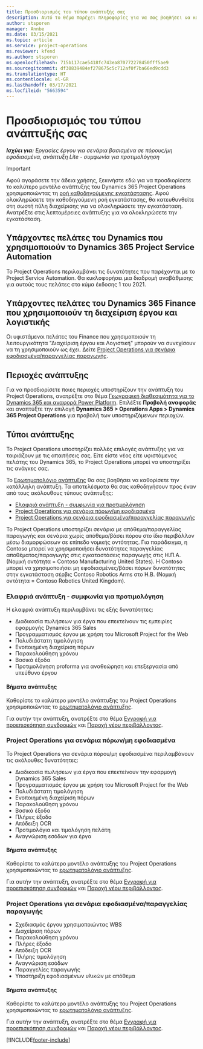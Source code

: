 ```yaml
---
title: Προσδιορισμός του τύπου ανάπτυξής σας
description: Αυτό το θέμα παρέχει πληροφορίες για να σας βοηθήσει να καθορίσετε τον σωστό τύπο ανάπτυξης του Project Operations για την εταιρεία σας.
author: stsporen
manager: Annbe
ms.date: 03/15/2021
ms.topic: article
ms.service: project-operations
ms.reviewer: kfend
ms.author: stsporen
ms.openlocfilehash: 715b117cae5418fc743ea870772278450fff5ae9
ms.sourcegitcommit: df30839484ef278675c5c712af0f7ba66ed9cdd3
ms.translationtype: HT
ms.contentlocale: el-GR
ms.lasthandoff: 03/17/2021
ms.locfileid: "5663594"
---
```

# <a name="determine-your-deployment-type"></a>Προσδιορισμός του τύπου ανάπτυξής σας

_**Ισχύει για:** Εργασίες έργου για σενάρια βασισμένα σε πόρους/μη εφοδιασμένα, ανάπτυξη Lite - συμφωνία για προτιμολόγηση_

> [!IMPORTANT]
> Αφού αγοράσετε την άδεια χρήσης, ξεκινήστε εδώ για να προσδιορίσετε το καλύτερο μοντέλο ανάπτυξης του Dynamics 365 Project Operations χρησιμοποιώντας τη [ροή καθοδηγούμενης εγκατάστασης](https://aka.ms/provisionprojectoperations).
> Αφού ολοκληρώσετε την καθοδηγούμενη ροή εγκατάστασης, θα κατευθυνθείτε στη σωστή πύλη διαχείρισης για να ολοκληρώσετε την εγκατάσταση. Ανατρέξτε στις λεπτομέρειες ανάπτυξης για να ολοκληρώσετε την εγκατάσταση.


## <a name="existing-customers-of-dynamics-using-dynamics-365-project-service-automation"></a>Υπάρχοντες πελάτες του Dynamics που χρησιμοποιούν το Dynamics 365 Project Service Automation
Το Project Operations περιλαμβάνει τις δυνατότητες που παρέχονται με το Project Service Automation. Θα κυκλοφορήσει μια διαδρομή αναβάθμισης για αυτούς τους πελάτες στο κύμα έκδοσης 1 του 2021.

## <a name="existing-customers-of-dynamics-365-finance-using-project-management-and-accounting"></a>Υπάρχοντες πελάτες του Dynamics 365 Finance που χρησιμοποιούν τη διαχείριση έργου και λογιστικής 

Οι υφιστάμενοι πελάτες του Finance που χρησιμοποιούν τη λειτουργικότητα "Διαχείριση έργου και Λογιστική" μπορούν να συνεχίσουν να τη χρησιμοποιούν ως έχει. Δείτε [Project Operations για σενάρια εφοδιασμένα/παραγγελίας παραγωγής](#pma).


## <a name="deployment-regions"></a>Περιοχές ανάπτυξης
Για να προσδιορίσετε ποιες περιοχές υποστηρίζουν την ανάπτυξη του Project Operations, ανατρέξτε στο θέμα [Γεωγραφική διαθεσιμότητα για το Dynamics 365 και αναφορά Power Platform](https://dynamics.microsoft.com/en-us/geographic-availability/). Επιλέξτε **Προβολή αναφοράς** και αναπτύξτε την επιλογή **Dynamics 365 > Operations Apps > Dynamics 365 Project Operations** για προβολή των υποστηριζόμενων περιοχών.

## <a name="deployment-types"></a>Τύποι ανάπτυξης
Το Project Operations υποστηρίζει πολλές επιλογές ανάπτυξης για να ταιριάζουν με τις απαιτήσεις σας. Είτε είστε νέος είτε υφιστάμενος πελάτης του Dynamics 365, το Project Operations μπορεί να υποστηρίξει τις ανάγκες σας.

Το [Ερωτηματολόγιο ανάπτυξης](https://aka.ms/provisionprojectoperations) θα σας βοηθήσει να καθορίσετε την κατάλληλη ανάπτυξη. Τα αποτελέσματα θα σας καθοδηγήσουν προς έναν από τους ακόλουθους τύπους ανάπτυξης:

- [Ελαφριά ανάπτυξη - συμφωνία για προτιμολόγηση](#lite)
- [Project Operations για σενάρια πόρων/μη εφοδιασμένα](#integrated)
- [Project Operations για σενάρια εφοδιασμένα/παραγγελίας παραγωγής](#pma)

Το Project Operations υποστηρίζει σενάρια με απόθεμα/παραγγελίας παραγωγής και σενάρια χωρίς απόθεμα/βάσει πόρου στο ίδιο περιβάλλον μέσω διαμορφώσεων σε επίπεδο νομικής οντότητας. Για παράδειγμα, η Contoso μπορεί να χρησιμοποιήσει δυνατότητες παραγγελίας αποθέματος/παραγωγής στις εγκαταστάσεις παραγωγής στις Η.Π.Α. (Νομική οντότητα = Contoso Manufacturing United States). Η Contoso μπορεί να χρησιμοποιήσει μη εφοδιασμένες/βάσει πόρων δυνατότητες στην εγκατάσταση σέρβις Contoso Robotics Arms στο Η.Β. (Νομική οντότητα = Contoso Robotics United Kingdom).

### <a name="lite-deployment---deal-to-proforma-invoicing"></a><a  name="lite"></a>Ελαφριά ανάπτυξη - συμφωνία για προτιμολόγηση

Η ελαφριά ανάπτυξη περιλαμβάνει τις εξής δυνατότητες:

- Διαδικασία πωλήσεων για έργα που επεκτείνουν τις εμπειρίες εφαρμογής Dynamics 365 Sales
- Προγραμματισμός έργου με χρήση του Microsoft Project for the Web
- Πολυδιάστατη τιμολόγηση
- Ενοποιημένη διαχείριση πόρων
- Παρακολούθηση χρόνου
- Βασικά έξοδα
- Προτιμολόγηση proforma για αναθεώρηση και επεξεργασία από υπεύθυνο έργου 

#### <a name="deployment-steps"></a>Βήματα ανάπτυξης
Καθορίστε το καλύτερο μοντέλο ανάπτυξης του Project Operations χρησιμοποιώντας το [ερωτηματολόγιο ανάπτυξης](https://aka.ms/provisionprojectoperations).

Για αυτήν την ανάπτυξη, ανατρέξτε στο θέμα [Εγγραφή για προεπισκόπηση συνδρομών](lite-preview-subscription-sign-up.md) και [Παροχή νέου περιβάλλοντος](lite-deployment.md). 


### <a name="project-operations-for-resourcenon-stocked-scenarios"></a><a name="integrated"></a>Project Operations για σενάρια πόρων/μη εφοδιασμένα
Το Project Operations για σενάρια πόρου/μη εφοδιασμένα περιλαμβάνουν τις ακόλουθες δυνατότητες:
 
- Διαδικασία πωλήσεων για έργα που επεκτείνουν την εφαρμογή Dynamics 365 Sales
- Προγραμματισμός έργου με χρήση του Microsoft Project for the Web
- Πολυδιάστατη τιμολόγηση
- Ενοποιημένη διαχείριση πόρων
- Παρακολούθηση χρόνου
- Βασικά έξοδα
- Πλήρες έξοδο
- Απόδειξη OCR
- Προτιμολόγια και τιμολόγηση πελάτη 
- Αναγνώριση εσόδων για έργα

#### <a name="deployment-steps"></a>Βήματα ανάπτυξης
Καθορίστε το καλύτερο μοντέλο ανάπτυξης του Project Operations χρησιμοποιώντας το [ερωτηματολόγιο ανάπτυξης](https://aka.ms/provisionprojectoperations).

Για αυτήν την ανάπτυξη, ανατρέξτε στο θέμα [Εγγραφή για προεπισκόπηση συνδρομών](resource-sign-up-preview-subscription.md) και [Παροχή νέου περιβάλλοντος](resource-provision-new-environment.md). 


### <a name="project-operations-for-stockedproduction-order-scenarios"></a><a name="pma"></a>Project Operations για σενάρια εφοδιασμένα/παραγγελίας παραγωγής

- Σχεδιασμός έργου χρησιμοποιώντας WBS
- Διαχείριση πόρων
- Παρακολούθηση χρόνου
- Πλήρες έξοδο
- Απόδειξη OCR
- Πλήρης τιμολόγηση
- Αναγνώριση εσόδων
- Παραγγελίες παραγωγής
- Υποστήριξη εφοδιασμένων υλικών με απόθεμα

#### <a name="deployment-steps"></a>Βήματα ανάπτυξης
Καθορίστε το καλύτερο μοντέλο ανάπτυξης του Project Operations χρησιμοποιώντας το [ερωτηματολόγιο ανάπτυξης](https://aka.ms/provisionprojectoperations).

Για αυτήν την ανάπτυξη, ανατρέξτε στο θέμα [Εγγραφή για προεπισκόπηση συνδρομών](https://docs.microsoft.com/dynamics365/fin-ops-core/dev-itpro/dev-tools/sign-up-preview-subscription?toc=/dynamics365/finance/toc.json) και [Παροχή νέου περιβάλλοντος](https://docs.microsoft.com/dynamics365/fin-ops-core/dev-itpro/deployment/deploy-demo-environment?toc=/dynamics365/finance/toc.json). 



[!INCLUDE[footer-include](../includes/footer-banner.md)]
